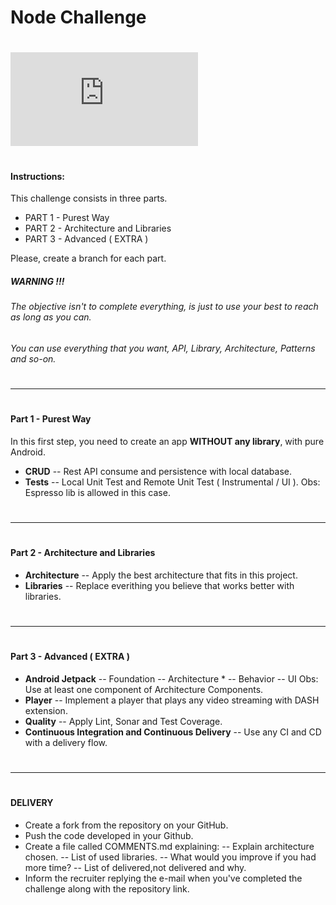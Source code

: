 #
#
# Node Challenge
#
#
[![N|Solid](https://jobs.i-hunter.com/claro/views/logo.php)](https://www.claro.com.br/)
#
#
#### Instructions:

This challenge consists in three parts.
- PART 1 - Purest Way
- PART 2 - Architecture and Libraries
- PART 3 - Advanced ( EXTRA )

Please, create a branch for each part.

##### WARNING !!!
###### The objective isn't to complete everything, is just to use your best to reach as long as you can.
###### You can use everything that you want, API, Library, Architecture, Patterns and so-on.

#
#
#
#
----
#
#
#### Part 1 - Purest Way

In this first step, you need to create an app **WITHOUT any library**, with pure Android.
  - **CRUD**
  -- Rest API consume and persistence with local database.
  - **Tests**
  -- Local Unit Test and Remote Unit Test ( Instrumental / UI ).
    Obs: Espresso lib is allowed in this case.
#
#
----
#
#
#### Part 2 - Architecture and Libraries
  - **Architecture**
  -- Apply the best architecture that fits in this project.
  - **Libraries**
  -- Replace everithing you believe that works better with libraries.
#
#
----
#
#
####  Part 3 - Advanced ( EXTRA )
  - **Android Jetpack**
  -- Foundation
  -- Architecture *
  -- Behavior
  -- UI
  Obs: Use at least one component of Architecture Components.
  - **Player**
  -- Implement a player that plays any video streaming with DASH extension. 
  - **Quality**
  -- Apply Lint, Sonar and Test Coverage.
  - **Continuous Integration and Continuous Delivery**
  -- Use any CI and CD with a delivery flow.
#
#
----
#
#
####  DELIVERY
- Create a fork from the repository on your GitHub.
- Push the code developed in your Github.
- Create a file called COMMENTS.md explaining:
-- Explain architecture chosen.
-- List of used libraries.
-- What would you improve if you had more time?
-- List of delivered,not delivered and why.
- Inform the recruiter replying the e-mail when you've completed the challenge along with the repository link.
#
#
#
